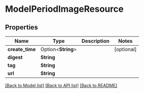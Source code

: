 # ModelPeriodImageResource

## Properties

Name | Type | Description | Notes
------------ | ------------- | ------------- | -------------
**create_time** | Option<**String**> |  | [optional]
**digest** | **String** |  | 
**tag** | **String** |  | 
**url** | **String** |  | 

[[Back to Model list]](../README.md#documentation-for-models) [[Back to API list]](../README.md#documentation-for-api-endpoints) [[Back to README]](../README.md)


